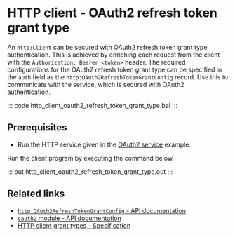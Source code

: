 # HTTP client - OAuth2 refresh token grant type

An `http:Client` can be secured with OAuth2 refresh token grant type authentication. This is achieved by enriching each request from the client with the `Authorization: Bearer <token>` header. The required configurations for the OAuth2 refresh token grant type can be specified in the `auth` field as the `http:OAuth2RefreshTokenGrantConfig` record. Use this to communicate with the service, which is secured with OAuth2 authentication.

::: code http_client_oauth2_refresh_token_grant_type.bal :::

## Prerequisites
- Run the HTTP service given in the [OAuth2 service](/learn/by-example/http-service-oauth2/) example.

Run the client program by executing the command below.

::: out http_client_oauth2_refresh_token_grant_type.out :::

## Related links
- [`http:OAuth2RefreshTokenGrantConfig` - API documentation](https://lib.ballerina.io/ballerina/http/latest/records/OAuth2RefreshTokenGrantConfig)
- [`oauth2` module - API documentation](https://lib.ballerina.io/ballerina/oauth2/latest/)
- [HTTP client grant types - Specification](/spec/http/#9129-client---grant-types-oauth2)

